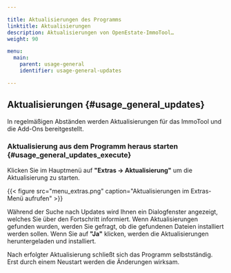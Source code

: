 ```yaml
---

title: Aktualisierungen des Programms
linktitle: Aktualisierungen
description: Aktualisierungen von OpenEstate-ImmoTool…
weight: 90

menu:
  main:
    parent: usage-general
    identifier: usage-general-updates

---
```


## Aktualisierungen {#usage_general_updates}

In regelmäßigen Abständen werden Aktualisierungen für das ImmoTool und die Add-Ons bereitgestellt.


### Aktualisierung aus dem Programm heraus starten {#usage_general_updates_execute}

Klicken Sie im Hauptmenü auf **"Extras → Aktualisierung"** um die Aktualisierung zu starten.

{{< figure src="menu_extras.png" caption="Aktualisierungen im Extras-Menü aufrufen" >}}

Während der Suche nach Updates wird Ihnen ein Dialogfenster angezeigt, welches Sie über den Fortschritt informiert. Wenn Aktualisierungen gefunden wurden, werden Sie gefragt, ob die gefundenen Dateien installiert werden sollen. Wenn Sie auf **"Ja"** klicken, werden die Aktualisierungen heruntergeladen und installiert.

Nach erfolgter Aktualisierung schließt sich das Programm selbstständig. Erst durch einem Neustart werden die Änderungen wirksam.
